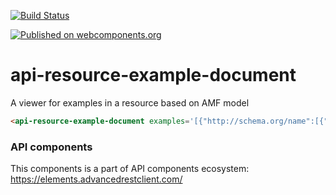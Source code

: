 [![Build Status](https://travis-ci.org/advanced-rest-client/api-url-data-model.svg?branch=stage)](https://travis-ci.org/advanced-rest-client/api-resource-example-document)

[![Published on webcomponents.org](https://img.shields.io/badge/webcomponents.org-published-blue.svg)](https://www.webcomponents.org/element/advanced-rest-client/api-resource-example-document)

# api-resource-example-document

A viewer for examples in a resource based on AMF model

```html
<api-resource-example-document examples='[{"http://schema.org/name":[{"@value":"Example1"}],"http://raml.org/vocabularies/document#value":[{"@value":"{{\n    \"value\":true}"}]}]'></api-resource-example-document>
```

### API components

This components is a part of API components ecosystem: https://elements.advancedrestclient.com/
